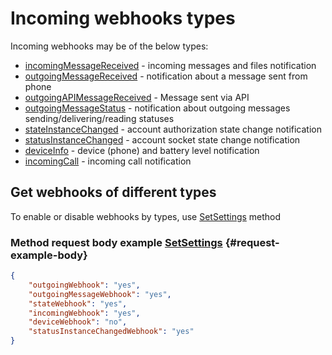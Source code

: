 # Incoming webhooks types

Incoming webhooks may be of the below types:

- [incomingMessageReceived](incoming-message/Webhook-IncomingMessageReceived.md) - incoming messages and files notification
- [outgoingMessageReceived](outgoing-message/OutgoingMessage.md) - notification about a message sent from phone
- [outgoingAPIMessageReceived](outgoing-message/OutgoingApiMessage.md) - Message sent via API
- [outgoingMessageStatus](outgoing-message/OutgoingMessageStatus.md) - notification about outgoing messages sending/delivering/reading statuses
- [stateInstanceChanged](StateInstanceChanged.md) - account authorization state change notification 
- [statusInstanceChanged](StatusInstanceChanged.md) - account socket state change notification
- [deviceInfo](DeviceInfo.md) - device (phone) and battery level notification 
- [incomingCall](IncomingCall.md) - incoming call notification 

## Get webhooks of different types
To enable or disable webhooks by types, use [SetSettings](../../../api/account/SetSettings.md) method

### Method request body example [SetSettings](../../../api/account/SetSettings.md) {#request-example-body}

```json
{
    "outgoingWebhook": "yes",
    "outgoingMessageWebhook": "yes",
    "stateWebhook": "yes",
    "incomingWebhook": "yes",
    "deviceWebhook": "no",
    "statusInstanceChangedWebhook": "yes"
}
```